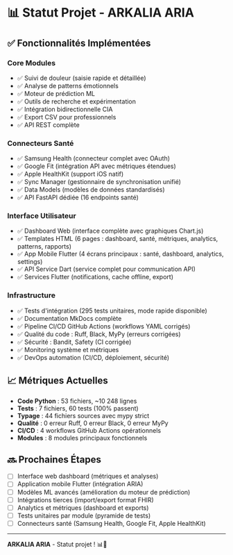 # 📊 Statut Projet - ARKALIA ARIA

## ✅ Fonctionnalités Implémentées

### Core Modules
- ✅ Suivi de douleur (saisie rapide et détaillée)
- ✅ Analyse de patterns émotionnels
- ✅ Moteur de prédiction ML
- ✅ Outils de recherche et expérimentation
- ✅ Intégration bidirectionnelle CIA
- ✅ Export CSV pour professionnels
- ✅ API REST complète

### Connecteurs Santé
- ✅ Samsung Health (connecteur complet avec OAuth)
- ✅ Google Fit (intégration API avec métriques étendues)
- ✅ Apple HealthKit (support iOS natif)
- ✅ Sync Manager (gestionnaire de synchronisation unifié)
- ✅ Data Models (modèles de données standardisés)
- ✅ API FastAPI dédiée (16 endpoints santé)

### Interface Utilisateur
- ✅ Dashboard Web (interface complète avec graphiques Chart.js)
- ✅ Templates HTML (6 pages : dashboard, santé, métriques, analytics, patterns, rapports)
- ✅ App Mobile Flutter (4 écrans principaux : santé, dashboard, analytics, settings)
- ✅ API Service Dart (service complet pour communication API)
- ✅ Services Flutter (notifications, cache offline, export)

### Infrastructure
- ✅ Tests d'intégration (295 tests unitaires, mode rapide disponible)
- ✅ Documentation MkDocs complète
- ✅ Pipeline CI/CD GitHub Actions (workflows YAML corrigés)
- ✅ Qualité du code : Ruff, Black, MyPy (erreurs corrigées)
- ✅ Sécurité : Bandit, Safety (CI corrigée)
- ✅ Monitoring système et métriques
- ✅ DevOps automation (CI/CD, déploiement, sécurité)

## 📈 Métriques Actuelles

- **Code Python** : 53 fichiers, ~10 248 lignes
- **Tests** : 7 fichiers, 60 tests (100% passent)
- **Typage** : 44 fichiers sources avec mypy strict
- **Qualité** : 0 erreur Ruff, 0 erreur Black, 0 erreur MyPy
- **CI/CD** : 4 workflows GitHub Actions opérationnels
- **Modules** : 8 modules principaux fonctionnels

## 🔜 Prochaines Étapes

- [ ] Interface web dashboard (métriques et analyses)
- [ ] Application mobile Flutter (intégration ARIA)
- [ ] Modèles ML avancés (amélioration du moteur de prédiction)
- [ ] Intégrations tierces (import/export format FHIR)
- [ ] Analytics et métriques (dashboard et exports)
- [ ] Tests unitaires par module (pyramide de tests)
- [ ] Connecteurs santé (Samsung Health, Google Fit, Apple HealthKit)

---

**ARKALIA ARIA** - Statut projet ! 📊🚀
